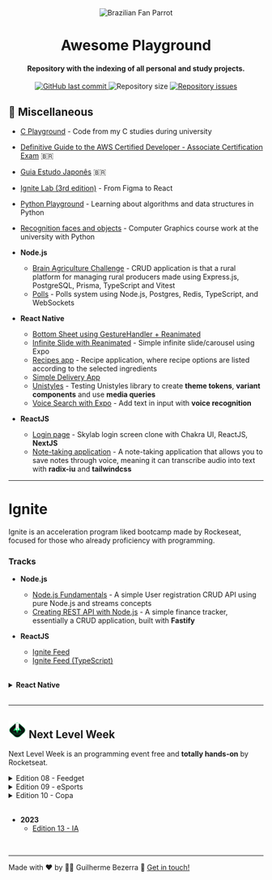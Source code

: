  <div align="center">
    <img alt="Brazilian Fan Parrot" height="40" src="https://cultofthepartyparrot.com/parrots/hd/brazilianfanparrot.gif" >
    <h1 align="center">
      Awesome Playground
   </h1>
</div>

<h4 align="center">
   Repository with the indexing of all personal and study projects.
</h4>

<p align="center">
  <a href="https://github.com/gbdsantos/awesome-playground/commits/master">
    <img alt="GitHub last commit" src="https://img.shields.io/github/last-commit/gbdsantos/awesome-playground.svg">
  </a>

  <img alt="Repository size" src="https://img.shields.io/github/repo-size/gbdsantos/awesome-playground.svg">

  <a href="https://github.com/gbdsantos/awesome-playground/issues">
    <img alt="Repository issues" src="https://img.shields.io/github/issues/gbdsantos/awesome-playground.svg">
  </a>
</p>

## :school_satchel: Miscellaneous

- [C Playground](https://github.com/gbdsantos/c-playground "C Playground") - Code from my C studies during university
- [Definitive Guide to the AWS Certified Developer - Associate Certification Exam](https://github.com/gbdsantos/aws-certified-developer-associate-roadmap "Cheatsheet for AWS Certified Developer - Associate Certification Exam made to brazilian community") 🇧🇷
- [Guia Estudo Japonês](https://github.com/gbdsantos/guia-estudo-japones "Curation of useful resources for the brazilian community of Japanese students") 🇧🇷
- [Ignite Lab (3rd edition)](https://github.com/gbdsantos/reactjs-rocketseat-ignite-lab-3-design-system "Create Design System and use Storybook with React.js") - From Figma to React

- [Python Playground](https://github.com/gbdsantos/python-playground "Python Playground: algorithms and data structures in Python") - Learning about algorithms and data structures in Python
- [Recognition faces and objects](https://github.com/gbdsantos/recognition-faces-and-objects "recognition faces and objects") - Computer Graphics course work at the university with Python
- **Node.js**
  - [Brain Agriculture Challenge](https://github.com/gbdsantos/brain-agriculture-challenge "Brain Agriculture Challenge with Express.js") - CRUD application is that a rural platform for managing rural producers made using Express.js, PostgreSQL, Prisma, TypeScript and Vitest
  - [Polls](https://github.com/gbdsantos/next-level-week-14-expert/tree/master/server "Polls system using Node.js, Postgres, Redis, TypeScript, and WebSockets. Development during 14ª edition Next Nevel Week - Expert event.") - Polls system using Node.js, Postgres, Redis, TypeScript, and WebSockets
- **React Native**
  - [Bottom Sheet using GestureHandler + Reanimated](https://github.com/gbdsantos/awesome-playground/tree/master/react-native/bottom-sheet "Animated bottom sheet modal with Gesture Handler + Reanimated")
  - [Infinite Slide with Reanimated](https://github.com/gbdsantos/awesome-playground/tree/master/react-native/infinite-slide-with-reanimated "Infinite Slide with Reanimated using Expo") - Simple infinite slide/carousel using Expo
  - [Recipes app](https://github.com/gbdsantos/awesome-playground/tree/master/react-native/recipes-app "Recipes app using Expo + Expo Router") - Recipe application, where recipe options are listed according to the selected ingredients
  - [Simple Delivery App](https://github.com/gbdsantos/next-level-week-14-expert/tree/master/mobile "A simple food delivery mobile app. Development during 14ª edition Next Nevel Week - Expert event.")
  - [Unistyles](https://github.com/gbdsantos/awesome-playground/tree/master/react-native/unistyles "react-native-unistyles - Level up your React Native Stylesheet!") - Testing Unistyles library to create **theme tokens**, **variant components** and use **media queries**
  - [Voice Search with Expo](https://github.com/gbdsantos/awesome-playground/tree/master/react-native/voice-search "Search by Voice in React Native + Expo using react-native-voice") - Add text in input with **voice recognition**
- **ReactJS**
  - [Login page](https://github.com/gbdsantos/reactjs-nextjs-skylab-login-clone "Skylab landing page clone - Code/drops #50")  - Skylab login screen clone with Chakra UI, ReactJS, **NextJS**
  - [Note-taking application](https://github.com/gbdsantos/next-level-week-14-expert/tree/master/web "A note-taking application that allows you to save notes through voice, meaning it can transcribe audio into text. Development during 14ª edition Next Nevel Week - Expert event.") - A note-taking application that allows you to save notes through voice, meaning it can transcribe audio into text with **radix-iu** and **tailwindcss**
---

# Ignite

Ignite is an acceleration program liked bootcamp made by Rockeseat, focused for those who already proficiency with programming.

### Tracks

- **Node.js**
  - [Node.js Fundamentals](https://github.com/gbdsantos/ignite/tree/master/nodejs/01-nodejs-fundamentals "Register users CRUD application - Node.js Ignite project 01") - A simple User registration CRUD API using pure Node.js and streams concepts
  - [Creating REST API with Node.js](https://github.com/gbdsantos/ignite/tree/master/nodejs/02-creating-rest-api-with-nodejs "Finance tracker - Node.js Ignite project 02") - A simple finance tracker, essentially a CRUD application, built with **Fastify**

- **ReactJS**
  - [Ignite Feed](https://github.com/gbdsantos/reactjs-rocketseat-ignite-fundamentals-2022 "Social media application")
  - [Ignite Feed (TypeScript)](https://github.com/gbdsantos/reactjs-ignite-feed "Social media application")

<br>

<details>
   <summary>
    <span style="font-weight: bold;">
      React Native
    </span>
  </summary>

   - [GoFinances](https://github.com/gbdsantos/react-native-gofinances "Project 01: Finance app") - GoFinances is a finance tracking app
   - [Ignite Teams](https://github.com/gbdsantos/react-native-ignite-teams "Project 02: Ignite Teams")
   - [Ignite Gym](https://github.com/gbdsantos/react-native-rocketseat-ignite-gym "Project 03: Ignite Gym made with library component NativeBase") - Exercise guide app made using **component library** NativeBase
   - [Ignite Fleet](https://github.com/gbdsantos/ignite-fleet "Project 06: Ignite Fleet a track vehicle app") - Ains to learn about **Social Login**, **Maps** and with **offline first driven** development approach
   - [iWeather](https://github.com/gbdsantos/iweather "Project 07: iWeather a climate app") - Focused in learn about **automated testing**, **publishing apps** and **CI/CD**
</details>

<br>

---

## <img alt="Next level week logo" src="./assets/rockeseat-logo-nlw-impulse.svg" style="height:35px; width:35px;"  /> Next Level Week

Next Level Week is an programming event free and **totally hands-on** by Rocketseat.

<details>
   <summary>Edition 08 - Feedget</summary>

Application made during **Next Level Week - Return** event by Rocketseat in 2022.

- <img alt="Node.js icon" src="./assets/nodejs-logo.png" style="height: 2%; width: 2%;"  /> [Back-end](https://github.com/gbdsantos/nodejs-rocketseat-nlw-return "Feedget back-end made with Node.js")
- <img alt="ReactJS icon" src="./assets/reactjs-icon.png" style="height: 2%; width: 2%;"  /> [Front-end](https://github.com/gbdsantos/reactjs-rocketseat-nlw-return "Feedget front-end made with ReactJS")
- <img alt="React Native icon" src="./assets/react-native-icon.png" style="height: 2%; width: 2%;"  /> [Mobile](https://github.com/gbdsantos/react-native-rocketseat-nlw-return "Feedget mobile made with React Native")
</details>

<details>
  <summary>Edition 09 - eSports </summary>

Application that connect gamers made during **Next Level Week - eSports** event by Rocketseat in 09/2022.

- <img alt="Node.js icon" src="./assets/nodejs-logo.png" style="height:20px; width:20px;"  /> [Back-end](https://github.com/gbdsantos/nodejs-rocketseat-nlw-e-sports "eSports back-end application made with Node.js")
- <img alt="ReactJS icon" src="./assets/reactjs-icon.png" style="height:20px; width:20px;"  /> [Front-end](https://github.com/gbdsantos/reactjs-rocketseat-nlw-e-sports "eSports front-end application made with ReactJS")
- <img alt="React Native icon" src="./assets/react-native-icon.png" style="height:20px; width:20px;"  /> [Mobile](https://github.com/gbdsantos/react-native-rocketseat-nlw-e-sports "eSports mobile app made with React Native")
</details>

<details>
  <summary>Edition 10 - Copa </summary>

Application that create Polls made during **Next Level Week - Copa** event by Rocketseat in 10/2022.

- <img alt="Node.js icon" src="./assets/nodejs-logo.png" style="height:20px; width:20px;"  /> [Back-end](https://github.com/gbdsantos/nodejs-rocketseat-nlw-copa "Back-end application made with Node.js")
- <img alt="ReactJS icon" src="./assets/reactjs-icon.png" style="height:20px; width:20px;"  /> [Front-end](https://github.com/gbdsantos/reactjs-rocketseat-nlw-copa "Front-end application made with ReactJS")
- <img alt="React Native icon" src="./assets/react-native-icon.png" style="height:20px; width:20px;"  /> [Mobile](https://github.com/gbdsantos/react-native-rocketseat-nlw-copa "Mobile app made with React Native")
</details>

<br>

- **2023**
  - [Edition 13 - IA](https://github.com/gbdsantos/next-level-week-13-upload-ai "Upload.ai - A full-stack video transcription application")

<br>

---

Made with ❤️ by 🧑‍🚀 Guilherme Bezerra 👋 [Get in touch!](https://www.linkedin.com/in/gbdsantos/)
